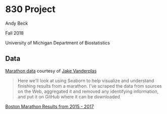 # 830 Project
Andy Beck

Fall 2018

University of Michigan Department of Biostatistics

## Data
[Marathon data](https://github.com/jakevdp/marathon-data) courtesy of [Jake Vanderplas](http://vanderplas.com/)

> Here we'll look at using Seaborn to help visualize and understand finishing results from a marathon. I've scraped the data from sources on the Web, aggregated it and removed any identifying information, and put it on GitHub where it can be downloaded

[Boston Marathon Results from 2015 - 2017](https://www.kaggle.com/rojour/boston-results/version/4)
